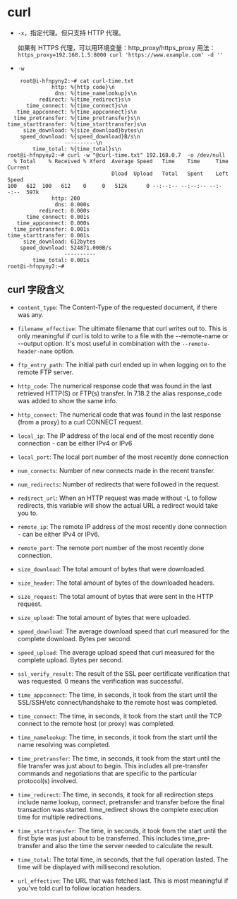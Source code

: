 
# curl

* `-x`，指定代理。但只支持 HTTP 代理。

    如果有 HTTPS 代理，可以用环境变量：http_proxy/https_proxy
    用法：`https_proxy=192.168.1.5:8000 curl 'https://www.example.com' -d ''`

* `-w`

```
    root@i-hfnpyny2:~# cat curl-time.txt
              http: %{http_code}\n
               dns: %{time_namelookup}s\n
          redirect: %{time_redirect}s\n
      time_connect: %{time_connect}s\n
   time_appconnect: %{time_appconnect}s\n
  time_pretransfer: %{time_pretransfer}s\n
time_starttransfer: %{time_starttransfer}s\n
     size_download: %{size_download}bytes\n
    speed_download: %{speed_download}B/s\n
                  ----------\n
        time_total: %{time_total}s\n
root@i-hfnpyny2:~# curl -w "@curl-time.txt" 192.168.0.7  -o /dev/null
  % Total    % Received % Xferd  Average Speed   Time    Time     Time  Current
                                 Dload  Upload   Total   Spent    Left  Speed
100   612  100   612    0     0   512k      0 --:--:-- --:--:-- --:--:--  597k
              http: 200
               dns: 0.000s
          redirect: 0.000s
      time_connect: 0.001s
   time_appconnect: 0.000s
  time_pretransfer: 0.001s
time_starttransfer: 0.001s
     size_download: 612bytes
    speed_download: 524871.000B/s
                  ----------
        time_total: 0.001s
root@i-hfnpyny2:~#
```

## curl 字段含义

* `content_type`: The Content-Type of the requested document, if there was any.

* `filename_effective`: The ultimate filename that curl writes out to. This is only meaningful if curl is told to write to a file with the --remote-name or --output option. It's most useful in combination with the `--remote-header-name` option.

* `ftp_entry_path`: The initial path curl ended up in when logging on to the remote FTP server.

* `http_code`: The numerical response code that was found in the last retrieved HTTP(S) or FTP(s) transfer. In 7.18.2 the alias response_code was added to show the same info.

* `http_connect`: The numerical code that was found in the last response (from a proxy) to a curl CONNECT request.

* `local_ip`: The IP address of the local end of the most recently done connection - can be either IPv4 or IPv6

* `local_port`: The local port number of the most recently done connection

* `num_connects`: Number of new connects made in the recent transfer.

* `num_redirects`: Number of redirects that were followed in the request.

* `redirect_url`: When an HTTP request was made without -L to follow redirects, this variable will show the actual URL a redirect would take you to.

* `remote_ip`: The remote IP address of the most recently done connection - can be either IPv4 or IPv6.

* `remote_port`: The remote port number of the most recently done connection.

* `size_download`: The total amount of bytes that were downloaded.

* `size_header`: The total amount of bytes of the downloaded headers.

* `size_request`: The total amount of bytes that were sent in the HTTP request.

* `size_upload`: The total amount of bytes that were uploaded.

* `speed_download`: The average download speed that curl measured for the complete download. Bytes per second.

* `speed_upload`: The average upload speed that curl measured for the complete upload. Bytes per second.

* `ssl_verify_result`: The result of the SSL peer certificate verification that was requested. 0 means the verification was successful.

* `time_appconnect`: The time, in seconds, it took from the start until the SSL/SSH/etc connect/handshake to the remote host was completed.

* `time_connect`: The time, in seconds, it took from the start until the TCP connect to the remote host (or proxy) was completed.

* `time_namelookup`: The time, in seconds, it took from the start until the name resolving was completed.

* `time_pretransfer`: The time, in seconds, it took from the start until the file transfer was just about to begin. This includes all pre-transfer commands and negotiations that are specific to the particular protocol(s) involved.

* `time_redirect`: The time, in seconds, it took for all redirection steps include name lookup, connect, pretransfer and transfer before the final transaction was started. time_redirect shows the complete execution time for multiple redirections.

* `time_starttransfer`: The time, in seconds, it took from the start until the first byte was just about to be transferred. This includes time_pre‐transfer and also the time the server needed to calculate the result.

* `time_total`: The total time, in seconds, that the full operation lasted. The time will be displayed with millisecond resolution.

* `url_effective`: The URL that was fetched last. This is most meaningful if you've told curl to follow location headers.
